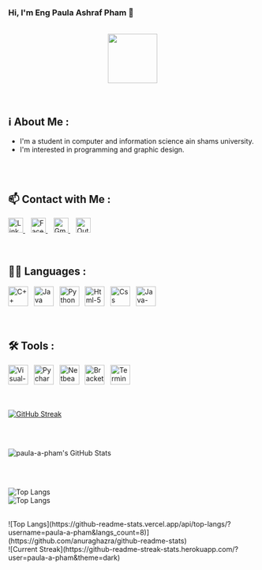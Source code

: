 ### Hi, I'm Eng Paula Ashraf Pham 👋

<!--
**paula-ashraf/Paula-Ashraf** is a ✨ _special_ ✨ repository because its `README.md` (this file) appears on your GitHub profile.

Here are some ideas to get you started:

- 🔭 I’m currently working on ...
- 🌱 I’m currently learning ...
- 👯 I’m looking to collaborate on ...
- 🤔 I’m looking for help with ...
- 💬 Ask me about ...
- 📫 How to reach me: ...
- 😄 Pronouns: ...
- ⚡ Fun fact: ...
-->
<br>

<div id="header" align="center">
  <img src="https://cdn-icons-png.flaticon.com/512/1688/1688451.png" width="100"/>
</div>

<br>
<br>
  
## ℹ️ About Me :
- I'm a student in computer and information science ain shams university.
- I'm interested in programming and graphic design.

<br>
<br>

## 📫 Contact with Me :
<div id="badges">
  <a href="https://www.linkedin.com/in/paula-ashraf-509640240?lipi=urn%3Ali%3Apage%3Ad_flagship3_profile_view_base_contact_details%3Bf4tvNje%2BT8qwadY%2FK2uMTg%3D%3D" target="_blank">
    <img src="https://cdn-icons.flaticon.com/png/512/3536/premium/3536505.png?token=exp=1654084018~hmac=255a34d619dad02c44d98500c03a0729" alt="Linkedin" width="30" height="30"/>
  </a>&nbsp;&nbsp;
  <a href="https://www.facebook.com/paulaashraffamm/" target="_blank">
    <img src="https://cdn-icons-png.flaticon.com/512/733/733547.png" alt="Facebook" width="30" height="30"/>
  </a>&nbsp;&nbsp;
  <a href="mailto:paulaashraffamm@gmail.com" target="_blank">
    <img src="https://cdn-icons.flaticon.com/png/512/2875/premium/2875435.png?token=exp=1654084052~hmac=4d5ea0e8aca9934d4b5e5d3e2971969d" alt="Gmail" width="30" height="30"/>
  </a>&nbsp;&nbsp;
  <a href="mailto:paulaashraffamm@outlook.com" target="_blank">
    <img src="https://cdn-icons-png.flaticon.com/512/732/732223.png" alt="Outlook" width="30" height="30"/>
  </a>
</div>

<br>
<br>

## 👨‍💻 Languages :

<div>
  <img src="https://cdn-icons-png.flaticon.com/512/6132/6132222.png" title="C++" alt="C++" width="40" height="40"/>&nbsp;&nbsp;
  <img src="https://cdn-icons-png.flaticon.com/512/5968/5968282.png" title="Java" alt="Java" width="40" height="40"/>&nbsp;&nbsp;
  <img src="https://cdn-icons-png.flaticon.com/512/5968/5968350.png" title="Python" alt="Python" width="40" height="40"/>&nbsp;&nbsp;
  <img src="https://cdn-icons-png.flaticon.com/512/174/174854.png" title="Html-5" alt="Html-5" width="40" height="40"/>&nbsp;&nbsp;
  <img src="https://cdn-icons-png.flaticon.com/512/732/732190.png" title="Css" alt="Css" width="40" height="40"/>&nbsp;&nbsp;
  <img src="https://cdn-icons-png.flaticon.com/512/5968/5968292.png" title="Java-Script" alt="Java-Script" width="40" height="40"/>&nbsp;&nbsp;
</div>

<br>
<br>

  
## :hammer_and_wrench: Tools :

<div>
  <img src="https://upload.wikimedia.org/wikipedia/commons/thumb/5/59/Visual_Studio_Icon_2019.svg/800px-Visual_Studio_Icon_2019.svg.png" title="Visual-Studio" alt="Visual-Studio" width="40" height="40"/>&nbsp;&nbsp;
  <img src="https://upload.wikimedia.org/wikipedia/commons/thumb/1/1d/PyCharm_Icon.svg/800px-PyCharm_Icon.svg.png" title="Pycharm" alt="Pycharm" width="40" height="40"/>&nbsp;&nbsp;
  <img src="https://netbeans.apache.org/images/apache-netbeans.svg" title="Netbeans" alt="Netbeans" width="40" height="40"/>&nbsp;&nbsp;
  <img src="https://upload.wikimedia.org/wikipedia/commons/thumb/4/4c/Brackets_Icon.svg/800px-Brackets_Icon.svg.png" title="Brackets" alt="Brackets" width="40" height="40"/>&nbsp;&nbsp;
  <img src="https://cdn-icons-png.flaticon.com/512/7207/7207841.png" title="Terminal" alt="Terminal" width="40" height="40"/>&nbsp;&nbsp;
</div>

<br>
<br>

[![GitHub Streak](http://github-readme-streak-stats.herokuapp.com?user=paula-ashraf&theme=dark&background=000000)](https://git.io/streak-stats)

<br>
<br>

![paula-a-pham's GitHub Stats](https://github-readme-stats.vercel.app/api?username=paula-a-pham&show_icons=true&locale=en&title_color=ff0000&icon_color=ff0000&text_color=ffffff&bg_color=151515)

<br>
<br>

![Top Langs](https://github-readme-stats.vercel.app/api/top-langs/?username=paula-a-pham&layout=compact&theme=dark)
<br>
![Top Langs](https://github-readme-stats.vercel.app/api/top-langs/?username=paula-a-pham&theme=tokyonight)

<br>
![Top Langs](https://github-readme-stats.vercel.app/api/top-langs/?username=paula-a-pham&langs_count=8)](https://github.com/anuraghazra/github-readme-stats)

<br>
![Current Streak](https://github-readme-streak-stats.herokuapp.com/?user=paula-a-pham&theme=dark)
